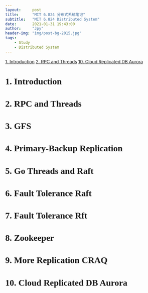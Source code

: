 ```yaml
---
layout:     post
title:      "MIT 6.824 分布式系统笔记"
subtitle:   "MIT 6.824 Distributed System"
date:       2021-01-31 19:43:00
author:     "Jpy"
header-img: "img/post-bg-2015.jpg"
tags:
    - Study
    - Distributed System
---
```


[1. Introduction](#1)
[2. RPC and Threads](#2)
[10. Cloud Replicated DB Aurora](#10)



<h1 id="1"><font face="Architects Daughter">1. Introduction</font></h1>
<h1 id="2"><font face="Architects Daughter">2. RPC and Threads</font></h1>


<h1 id="3"><font face="Architects Daughter">3. GFS</font></h1>

<h1 id="4"><font face="Architects Daughter">4. Primary-Backup Replication</font></h1>

<h1 id="5"><font face="Architects Daughter">5. Go Threads and Raft</font></h1>

<h1 id="6"><font face="Architects Daughter">6. Fault Tolerance Raft</font></h1>

<h1 id="7"><font face="Architects Daughter">7. Fault Tolerance Rft</font></h1>

<h1 id="8"><font face="Architects Daughter">8. Zookeeper</font></h1>

<h1 id="9"><font face="Architects Daughter">9. More Replication CRAQ</font></h1>

<h1 id="10"><font face="Architects Daughter">10. Cloud Replicated DB Aurora</font></h1>


